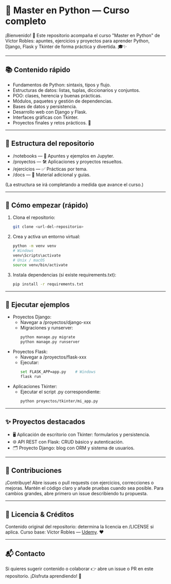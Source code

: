 
# 🐍 Master en Python — Curso completo

¡Bienvenido! 🚀 Este repositorio acompaña el curso "Master en Python" de Víctor Robles: apuntes, ejercicios y proyectos para aprender Python, Django, Flask y Tkinter de forma práctica y divertida. 🎓✨

---

## 📚 Contenido rápido
- Fundamentos de Python: sintaxis, tipos y flujo.
- Estructuras de datos: listas, tuplas, diccionarios y conjuntos.
- POO: clases, herencia y buenas prácticas.
- Módulos, paquetes y gestión de dependencias.
- Bases de datos y persistencia.
- Desarrollo web con Django y Flask.
- Interfaces gráficas con Tkinter.
- Proyectos finales y retos prácticos. 🧩

---

## 📂 Estructura del repositorio
- /notebooks — 📝 Apuntes y ejemplos en Jupyter.
- /proyectos — 🛠️ Aplicaciones y proyectos resueltos.
- /ejercicios — ✅ Prácticas por tema.
- /docs — 📘 Material adicional y guías.

(La estructura se irá completando a medida que avance el curso.)

---

## 🚀 Cómo empezar (rápido)
1. Clona el repositorio:
   ```sh
   git clone <url-del-repositorio>
   ```
2. Crea y activa un entorno virtual:
   ```sh
   python -m venv venv
   # Windows
   venv\Scripts\activate
   # Unix / macOS
   source venv/bin/activate
   ```
3. Instala dependencias (si existe requirements.txt):
   ```sh
   pip install -r requirements.txt
   ```

---

## 🧪 Ejecutar ejemplos
- Proyectos Django:
  - Navegar a /proyectos/django-xxx
  - Migraciones y runserver:
    ```sh
    python manage.py migrate
    python manage.py runserver
    ```
- Proyectos Flask:
  - Navegar a /proyectos/flask-xxx
  - Ejecutar:
    ```sh
    set FLASK_APP=app.py    # Windows
    flask run
    ```
- Aplicaciones Tkinter:
  - Ejecutar el script .py correspondiente:
    ```sh
    python proyectos/tkinter/mi_app.py
    ```

---

## ✨ Proyectos destacados
- 🖥️ Aplicación de escritorio con Tkinter: formularios y persistencia.
- 🌐 API REST con Flask: CRUD básico y autenticación.
- 🗂️ Proyecto Django: blog con ORM y sistema de usuarios.

---

## 🤝 Contribuciones
¡Contribuye! Abre issues o pull requests con ejercicios, correcciones o mejoras. Mantén el código claro y añade pruebas cuando sea posible. Para cambios grandes, abre primero un issue describiendo tu propuesta.

---

## 📜 Licencia & Créditos
Contenido original del repositorio: determina la licencia en /LICENSE si aplica. Curso base: Víctor Robles — [Udemy](https://www.udemy.com/course/master-en-python-aprender-python-django-flask-y-tkinter/). ❤️

---

## 📬 Contacto
Si quieres sugerir contenido o colaborar 👉 abre un issue o PR en este repositorio. ¡Disfruta aprendiendo! 🎉

